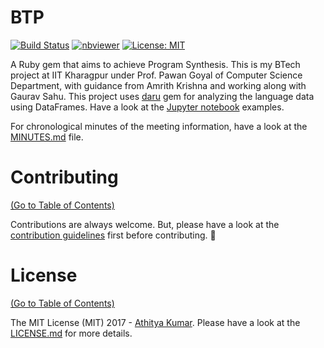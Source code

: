 # BTP

[![Build Status](https://travis-ci.org/athityakumar/btp.svg?branch=master)](https://travis-ci.org/athityakumar/btp)
[![nbviewer](https://img.shields.io/badge/render-nbviewer-orange.svg)](http://nbviewer.jupyter.org/github/athityakumar/btp/tree/master/iruby/)
[![License: MIT](https://img.shields.io/badge/License-MIT-blue.svg)](https://opensource.org/licenses/MIT)

A Ruby gem that aims to achieve Program Synthesis. This is my BTech project at IIT Kharagpur under Prof. Pawan Goyal of Computer Science Department, with guidance from Amrith Krishna and working along with Gaurav Sahu. This project uses [daru](https://github.com/SciRuby/daru) gem for analyzing the language data using DataFrames. Have a look at the [Jupyter notebook](http://nbviewer.jupyter.org/github/athityakumar/btp/tree/master/iruby/) examples.

For chronological minutes of the meeting information, have a look at the [MINUTES.md](MINUTES.md) file.


# Contributing

[(Go to Table of Contents)](#table-of-contents)

Contributions are always welcome. But, please have a look at the [contribution guidelines](CONTRIBUTING.md) first before contributing. :tada:

# License

[(Go to Table of Contents)](#table-of-contents)

The MIT License (MIT) 2017 - [Athitya Kumar](https://github.com/athityakumar/). Please have a look at the [LICENSE.md](LICENSE.md) for more details.
